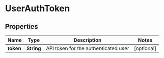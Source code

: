 
# UserAuthToken

## Properties
Name | Type | Description | Notes
------------ | ------------- | ------------- | -------------
**token** | **String** | API token for the authenticated user |  [optional]



